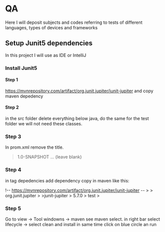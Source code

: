 # QA
Here I will deposit subjects and codes referring to tests of different languages, types of devices and frameworks

## Setup Junit5 dependencies


In this project I will use as IDE or IntelliJ 

### Install Junit5

#### Step 1
https://mvnrepository.com/artifact/org.junit.jupiter/junit-jupiter
and copy maven depedency

#### Step 2

in the src folder delete everything below java, do the same for the test folder we will not need these classes.

### Step 3

In prom.xml
remove the title. 

> <version>1.0-SNAPSHOT</version>
... (leave blank)
> <properties>


### Step 4

in tag depedencies add dependency copy in maven like this:

!-- https://mvnrepository.com/artifact/org.junit.jupiter/junit-jupiter --
      ><dependency>
       > <groupId>org.junit.jupiter</groupId>
       > ><artifactId>junit-jupiter</artifactId>
       > <version>5.7.0</version>
       > <scope>test</scope>
     > </dependency>
     
### Step 5 

Go to view -> Tool windowns -> maven see maven select. in right bar select lifecycle -> select clean and install in same time click on blue circle an run
